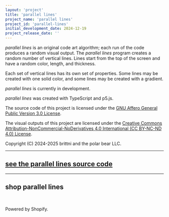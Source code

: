 ```yaml
---
layout: 'project'
title: 'parallel lines'
project_name: 'parallel lines'
project_id: 'parallel-lines'
initial_development_date: 2024-12-19
project_release_date: ''
---
```


*parallel lines* is an original code art algorithm; each run of the code produces a random visual output.
The *parallel lines* program creates a random number of vertical lines. 
Lines start from the top of the screen and have a random color, length, and thickness.

Each set of vertical lines has its own set of properties.
Some lines may be created with one solid color, and some lines may be created with a gradient.

*parallel lines* is currently in development.

*parallel lines* was created with TypeScript and p5.js.

The source code of this project is licensed under the
[GNU Affero General Public Version 3.0 License](https://www.gnu.org/licenses/agpl-3.0.en.html).

The visual outputs of this project are licensed under the
[Creative Commons Attribution-NonCommercial-NoDerivatives 4.0 International (CC BY-NC-ND 4.0) License](https://creativecommons.org/licenses/by-nc-nd/4.0/).

Copyright (C) 2024-2025 brittni and the polar bear LLC.

----

<h2><a href="https://github.com/azurepolarbear/falling-lines" target="_blank" rel="noopener noreferrer">see the parallel lines source code</a></h2>

----

## shop parallel lines
<br/>

<div id='collection-component-1749234709153'></div>
<script type="text/javascript">
/*<![CDATA[*/
(function () {
  var scriptURL = 'https://sdks.shopifycdn.com/buy-button/latest/buy-button-storefront.min.js';
  if (window.ShopifyBuy) {
    if (window.ShopifyBuy.UI) {
      ShopifyBuyInit();
    } else {
      loadScript();
    }
  } else {
    loadScript();
  }
  function loadScript() {
    var script = document.createElement('script');
    script.async = true;
    script.src = scriptURL;
    (document.getElementsByTagName('head')[0] || document.getElementsByTagName('body')[0]).appendChild(script);
    script.onload = ShopifyBuyInit;
  }
  function ShopifyBuyInit() {
    var client = ShopifyBuy.buildClient({
      domain: 'pp10pd-1w.myshopify.com',
      storefrontAccessToken: '1e0d97cb46a31d2c15295e67aee95549',
    });
    ShopifyBuy.UI.onReady(client).then(function (ui) {
      ui.createComponent('collection', {
        id: '291435217005',
        node: document.getElementById('collection-component-1749234709153'),
        moneyFormat: '%24%7B%7Bamount%7D%7D',
        options: {
  "product": {
    "styles": {
      "product": {
        "@media (min-width: 601px)": {
          "max-width": "calc(25% - 20px)",
          "margin-left": "20px",
          "margin-bottom": "50px",
          "width": "calc(25% - 20px)"
        },
        "img": {
          "height": "calc(100% - 15px)",
          "position": "absolute",
          "left": "0",
          "right": "0",
          "top": "0"
        },
        "imgWrapper": {
          "padding-top": "calc(75% + 15px)",
          "position": "relative",
          "height": "0"
        }
      },
      "button": {
        "font-family": "Roboto, sans-serif",
        "font-size": "16px",
        "padding-top": "16px",
        "padding-bottom": "16px",
        "color": "#f9fbfb",
        ":hover": {
          "color": "#f9fbfb",
          "background-color": "#090994"
        },
        "background-color": "#050557",
        ":focus": {
          "background-color": "#090994"
        },
        "border-radius": "10px"
      },
      "quantityInput": {
        "font-size": "16px",
        "padding-top": "16px",
        "padding-bottom": "16px"
      }
    },
    "buttonDestination": "checkout",
    "text": {
      "button": "Buy now"
    },
    "googleFonts": [
      "Roboto"
    ]
  },
  "productSet": {
    "styles": {
      "products": {
        "@media (min-width: 601px)": {
          "margin-left": "-20px"
        }
      }
    }
  },
  "modalProduct": {
    "contents": {
      "img": false,
      "imgWithCarousel": true,
      "button": false,
      "buttonWithQuantity": true
    },
    "styles": {
      "product": {
        "@media (min-width: 601px)": {
          "max-width": "100%",
          "margin-left": "0px",
          "margin-bottom": "0px"
        }
      },
      "button": {
        "font-family": "Roboto, sans-serif",
        "font-size": "16px",
        "padding-top": "16px",
        "padding-bottom": "16px",
        "color": "#f9fbfb",
        ":hover": {
          "color": "#f9fbfb",
          "background-color": "#090994"
        },
        "background-color": "#050557",
        ":focus": {
          "background-color": "#090994"
        },
        "border-radius": "10px"
      },
      "quantityInput": {
        "font-size": "16px",
        "padding-top": "16px",
        "padding-bottom": "16px"
      }
    },
    "googleFonts": [
      "Roboto"
    ],
    "text": {
      "button": "Add to cart"
    }
  },
  "option": {},
  "cart": {
    "styles": {
      "button": {
        "font-family": "Roboto, sans-serif",
        "font-size": "16px",
        "padding-top": "16px",
        "padding-bottom": "16px",
        "color": "#f9fbfb",
        ":hover": {
          "color": "#f9fbfb",
          "background-color": "#090994"
        },
        "background-color": "#050557",
        ":focus": {
          "background-color": "#090994"
        },
        "border-radius": "10px"
      }
    },
    "text": {
      "total": "Subtotal",
      "button": "Checkout"
    },
    "googleFonts": [
      "Roboto"
    ]
  },
  "toggle": {
    "styles": {
      "toggle": {
        "font-family": "Roboto, sans-serif",
        "background-color": "#050557",
        ":hover": {
          "background-color": "#090994"
        },
        ":focus": {
          "background-color": "#090994"
        }
      },
      "count": {
        "font-size": "16px",
        "color": "#f9fbfb",
        ":hover": {
          "color": "#f9fbfb"
        }
      },
      "iconPath": {
        "fill": "#f9fbfb"
      }
    },
    "googleFonts": [
      "Roboto"
    ]
  }
},
      });
    });
  }
})();
/*]]>*/
</script>

Powered by Shopify.
